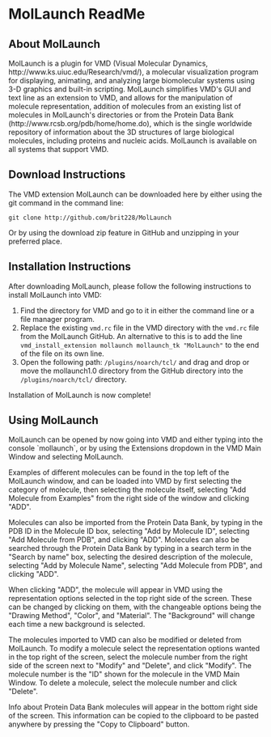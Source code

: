 <h1>MolLaunch ReadMe</h1>


<h2>About MolLaunch</h2>
MolLaunch is a plugin for VMD (Visual Molecular Dynamics, http://www.ks.uiuc.edu/Research/vmd/), a molecular
visualization program for displaying, animating, and analyzing large biomolecular systems using 3-D graphics
and built-in scripting. MolLaunch simplifies VMD's GUI and text line as an extension to VMD, and allows for the
manipulation of molecule representation, addition of molecules from an existing list of molecules in MolLaunch's directories
or from the Protein Data Bank (http://www.rcsb.org/pdb/home/home.do), which is the single worldwide repository of information about
the 3D structures of large biological molecules, including proteins and nucleic acids. MolLaunch is available on all systems that
support VMD.


<h2>Download Instructions</h2>
The VMD extension MolLaunch can be downloaded here by either using the git command in the command line:

`git clone http://github.com/brit228/MolLaunch`

Or by using the download zip feature in GitHub and unzipping in your preferred place.


<h2>Installation Instructions</h2>
After downloading MolLaunch, please follow the following instructions to install MolLaunch into VMD:

1. Find the directory for VMD and go to it in either the command line or a file manager program.
2. Replace the existing `vmd.rc` file in the VMD directory with the `vmd.rc` file from the MolLaunch GitHub.
An alternative to this is to add the line `vmd_install_extension mollaunch mollaunch_tk "MolLaunch"` to the
end of the file on its own line.
3. Open the following path: `/plugins/noarch/tcl/` and drag and drop or move the mollaunch1.0 directory from the GitHub directory
into the `/plugins/noarch/tcl/` directory.

Installation of MolLaunch is now complete!

<h2>Using MolLaunch</h2>
MolLaunch can be opened by now going into VMD and either typing into the console `mollaunch`, or by using the Extensions dropdown
in the VMD Main Window and selecting MolLaunch.

Examples of different molecules can be found in the top left of the MolLaunch window, and can be loaded into VMD by first selecting the
category of molecule, then selecting the molecule itself, selecting "Add Molecule from Examples" from the right side of the window and
clicking "ADD".

Molecules can also be imported from the Protein Data Bank, by typing in the PDB ID in the Molecule ID box, selecting "Add by
Molecule ID", selecting "Add Molecule from PDB", and clicking "ADD". Molecules can also be searched through the Protein Data Bank
by typing in a search term in the "Search by name" box, selecting the desired description of the molecule, selecting "Add by Molecule
Name", selecting "Add Molecule from PDB", and clicking "ADD".

When clicking "ADD", the molecule will appear in VMD using the representation options selected in the top right side of the screen.
These can be changed by clicking on them, with the changeable options being the "Drawing Method", "Color", and "Material". The 
"Background" will change each time a new background is selected.

The molecules imported to VMD can also be modified or deleted from MolLaunch. To modify a molecule select the representation options 
wanted in the top right of the screen, select the molecule number from the right side of the screen next to "Modify" and "Delete", and 
click "Modify". The molecule number is the "ID" shown for the molecule in the VMD Main Window. To delete a molecule, select the molecule
number and click "Delete".

Info about Protein Data Bank molecules will appear in the bottom right side of the screen. This information can be copied to the
clipboard to be pasted anywhere by pressing the "Copy to Clipboard" button.
